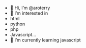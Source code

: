 - 👋 Hi, I’m @aroterry
- 👀 I’m interested in
- html
- python
- php
- Javascript...
- 🌱 I’m currently learning javascript


